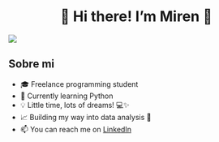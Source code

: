 <div align="center">
<h1 align="center"> 👋 Hi there! I’m Miren 👀 </h1>
</div>

<img src="https://imgur.com/hPnQ1yO.png">

## Sobre mi

- 🎓 Freelance programming student
- 🐍 Currently learning Python
- 💡 Little time, lots of dreams! 💻✨
- 📈 Building my way into data analysis 🚀
- 📫 You can reach me on [LinkedIn](https://linkedin.com/in/miren-arribas)
<br>



